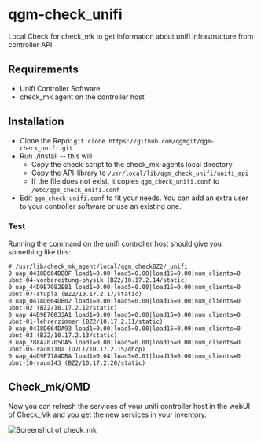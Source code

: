 # qgm-check_unifi

Local Check for check_mk to get information about unifi infrastructure from controller API

## Requirements 

* Unifi Controller Software 
* check_mk agent on the controller host

## Installation 

* Clone the Repo: ``git clone https://github.com/qgmgit/qgm-check_unifi.git``
* Run ./install -- this will 
  * Copy the check-script to the check_mk-agents local directory
  * Copy the API-library to ``/usr/local/lib/qgm_check_unifi/unifi_api``
  * If the file does not exist, it copies ``qgm_check_unifi.conf`` to ``/etc/qgm_check_unifi.conf``
* Edit ``qgm_check_unifi.conf`` to fit your needs. You can add an extra user to your controller software or use an existing one.

### Test

Running the command on the unifi controller host should give you something like this:
```
# /usr/lib/check_mk_agent/local/qgm_checkBZ2/_unifi 
0 uap_0418D664DB8F load1=0.00|load5=0.00|load15=0.00|num_clients=0 ubnt-04-vorbereitung-physik (BZ2/10.17.2.14/static)
0 uap_44D9E7082E81 load1=0.00|load5=0.00|load15=0.00|num_clients=0 ubnt-07-stupla (BZ2/10.17.2.17/static)
0 uap_0418D664DB02 load1=0.00|load5=0.00|load15=0.00|num_clients=0 ubnt-02 (BZ2/10.17.2.12/static)
0 uap_44D9E70833A1 load1=0.00|load5=0.00|load15=0.00|num_clients=0 ubnt-01-lehrerzimmer (BZ2/10.17.2.11/static)
0 uap_0418D664DA93 load1=0.00|load5=0.00|load15=0.00|num_clients=0 ubnt-03 (BZ2/10.17.2.13/static)
0 uap_788A20705DA5 load1=0.00|load5=0.00|load15=0.00|num_clients=0 ubnt-05-raum110a (U7LT/10.17.2.15/dhcp)
0 uap_44D9E77A4DBA load1=0.04|load5=0.01|load15=0.00|num_clients=0 ubnt-10-raum143 (BZ2/10.17.2.20/static)
```

## Check_mk/OMD

Now you can refresh the services of your unifi controller host in the webUI of Check_Mk and you get the new services in your inventory.


![Screenshot of check_mk](https://github.com/qgmgit/qgm-check_unifi/raw/master/readme/screenshot01.png)

